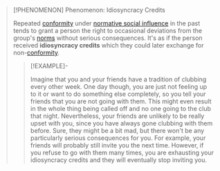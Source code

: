 >[!PHENOMENON] Phenomenon: Idiosyncracy Credits
>
>Repeated [conformity](Conformity.md) under [normative social influence](Group%20Influence/Normative%20Social%20Influence.md) in the past tends to grant a person the right to occasional deviations from the group's [norms](Social%20Norms.md) without serious consequences. It's as if the person received **idiosyncracy credits** which they could later exchange for non-[conformity](Conformity.md).
>
>>[!EXAMPLE]-
>>
>>Imagine that you and your friends have a tradition of clubbing every other week. One day though, you are just not feeling up to it or want to do something else completely, so you tell your friends that you are not going with them. This might even result in the whole thing being called off and no one going to the club that night. Nevertheless, your friends are unlikely to be really upset with you, since you have always gone clubbing with them before. Sure, they might be a bit mad, but there won't be any particularly serious consequences for you. For example, your friends will probably still invite you the next time. However, if you refuse to go with them many times, you are exhausting your idiosyncracy credits and they will eventually stop inviting you.
>>
>>
>>
>